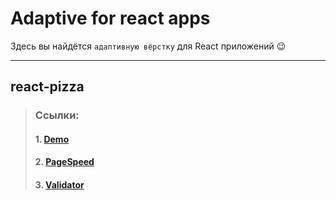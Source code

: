 # Adaptive for react apps
Здесь вы найдётся `адаптивную вёрстку` для React приложений &#128521;
***

## react-pizza
> ### Ссылки:
> #### 1. [Demo](https://tmp-react-pizza.netlify.app 'Demo App')
> #### 2. [PageSpeed](https://pagespeed.web.dev/report?url=https%3A%2F%2Ftmp-react-pizza.netlify.app 'Page Speed')
> #### 3. <a href="https://validator.w3.org/nu/?doc=http%3A%2F%2Ftmp-react-pizza.netlify.app%2F" target="_blank" alt="Validator W3">Validator</a>